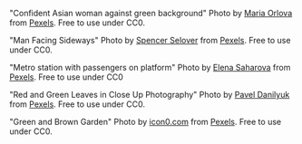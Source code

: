 "Confident Asian woman against green background"
Photo by [Maria Orlova](https://www.pexels.com/@orlovamaria?utm_content=attributionCopyText&utm_medium=referral&utm_source=pexels) from [Pexels](https://www.pexels.com/photo/confident-asian-woman-against-green-background-4906334/?utm_content=attributionCopyText&utm_medium=referral&utm_source=pexels). Free to use under CC0.

"Man Facing Sideways"
Photo by [Spencer Selover](https://www.pexels.com/@spencer-selover-142259?utm_content=attributionCopyText&utm_medium=referral&utm_source=pexels) from [Pexels](https://www.pexels.com/photo/man-facing-sideways-428364/?utm_content=attributionCopyText&utm_medium=referral&utm_source=pexels). Free to use under CC0.

"Metro station with passengers on platform"
Photo by [Elena Saharova](https://www.pexels.com/@eessoo?utm_content=attributionCopyText&utm_medium=referral&utm_source=pexels) from [Pexels](https://www.pexels.com/photo/metro-station-with-passengers-on-platform-5098043/?utm_content=attributionCopyText&utm_medium=referral&utm_source=pexels). Free to use under CC0

"Red and Green Leaves in Close Up Photography"
Photo by [Pavel Danilyuk](https://www.pexels.com/@pavel-danilyuk?utm_content=attributionCopyText&utm_medium=referral&utm_source=pexels) from [Pexels](https://www.pexels.com/photo/red-and-green-leaves-in-close-up-photography-5706204/?utm_content=attributionCopyText&utm_medium=referral&utm_source=pexels). Free to use under CC0.


"Green and Brown Garden"
Photo by [icon0.com](https://www.pexels.com/@freeimages9?utm_content=attributionCopyText&utm_medium=referral&utm_source=pexels) from [Pexels](https://www.pexels.com/photo/green-and-brown-garden-130154/?utm_content=attributionCopyText&utm_medium=referral&utm_source=pexels). Free to use under CC0.
